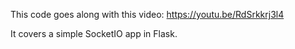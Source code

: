 This code goes along with this video: https://youtu.be/RdSrkkrj3l4

It covers a simple SocketIO app in Flask.